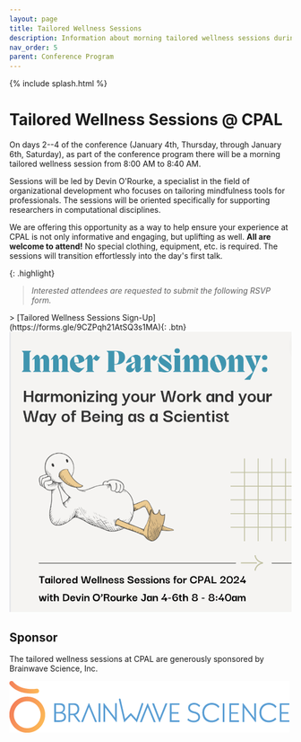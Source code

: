```yaml
---
layout: page
title: Tailored Wellness Sessions
description: Information about morning tailored wellness sessions during the conference
nav_order: 5
parent: Conference Program
---
```


{% include splash.html %}

# Tailored Wellness Sessions @ CPAL

On days 2--4 of the conference (January 4th, Thursday, through January 6th,
Saturday), as part of the conference program there will be a morning tailored
wellness session from 8:00 AM to 8:40 AM.

Sessions will be led by Devin O'Rourke, a specialist in the field of
organizational development who focuses on tailoring mindfulness tools for
professionals. The sessions will be oriented specifically for supporting
researchers in computational disciplines.

We are offering this opportunity as a way to help ensure your experience at
CPAL is not only informative and engaging, but uplifting as well.
**All are welcome to attend!** No special clothing, equipment, etc. is required.
The sessions will transition effortlessly into the day's first talk.

{: .highlight}
> *Interested attendees are requested to submit the following RSVP form.*
<span class="fs-6">
> [Tailored Wellness Sessions Sign-Up](https://forms.gle/9CZPqh21AtSQ3s1MA){: .btn}
</span>

<div class="misc-img">
    <div>
    <img src="/assets/images/yoga.png" alt="Advertisment for yoga sessions">
    </div>
</div>

## Sponsor

The tailored wellness sessions at CPAL are generously sponsored by Brainwave Science, Inc.

<div class="sponsor">
  <a href="https://www.brainwavescience.com/" target="_blank">
    <img src="/assets/images/brainwave-science-logo.png" alt="Brainwave Science, Inc. Logo">
  </a>
</div>
